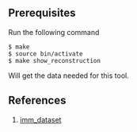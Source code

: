 ## Prerequisites
Run the following command
~~~~
$ make
$ source bin/activate
$ make show_reconstruction
~~~~



Will get the data needed for this tool.

## References
1. [imm_dataset](http://www.imm.dtu.dk/~aam/datasets/datasets.html, "Imm dataset")
